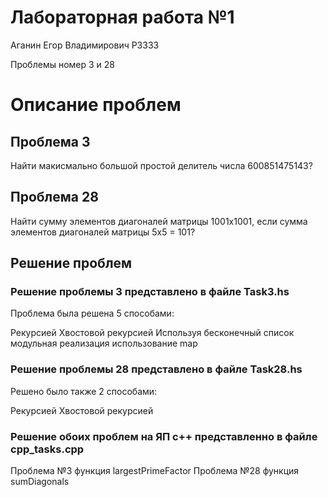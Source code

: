 # Лабораторная работа №1
Аганин Егор Владимирович P3333

Проблемы номер 3 и 28

# Описание проблем
## Проблема 3
Найти макисмально большой простой делитель числа 600851475143?

## Проблема 28
Найти сумму элементов диагоналей матрицы 1001x1001, если сумма элементов диагоналей матрицы 5x5 = 101?

## Решение проблем
### Решение проблемы 3 представлено в файле Task3.hs

Проблема была решена 5 способами:

Рекурсией
Хвостовой рекурсией
Используя бесконечный список
модульная реализация
использование map

### Решение проблемы 28 представлено в файле Task28.hs
Решено было также 2 способами:

Рекурсией
Хвостовой рекурсией

### Решение обоих проблем на ЯП c++ представленно в файле cpp_tasks.cpp
Проблема №3 функция largestPrimeFactor
Проблема №28 функция sumDiagonals


